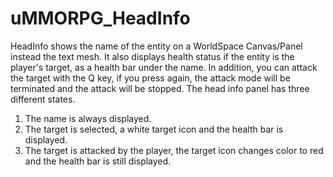 # uMMORPG_HeadInfo

HeadInfo shows the name of the entity on a WorldSpace Canvas/Panel instead the text mesh.
It also displays health status if the entity is the player's target, as a health bar under the name.
In addition, you can attack the target with the Q key, if you press again, the attack mode will be terminated and the attack will be stopped.
The head info panel has three different states.
1. The name is always displayed.
2. The target is selected, a white target icon and the health bar is displayed.
3. The target is attacked by the player, the target icon changes color to red and the health bar is still displayed.

